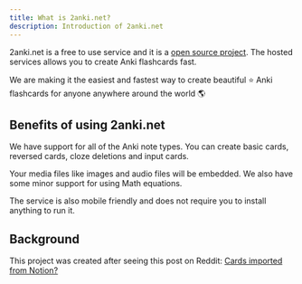 ```yaml
---
title: What is 2anki.net?
description: Introduction of 2anki.net
---
```


2anki.net is a free to use service and it is a [open source project](https://github.com/2anki). 
The hosted services allows you to create Anki flashcards fast.

We are making it the easiest and fastest way to create beautiful ⭐️ Anki flashcards for anyone anywhere around the world 🌎

## Benefits of using 2anki.net

We have support for all of the Anki note types. You can create basic cards, reversed cards, cloze deletions and input cards.

Your media files like images and audio files will be embedded. We also have some minor support for using Math equations.

The service is also mobile friendly and does not require you to install anything to run it.

## Background

This project was created after seeing this post on Reddit: [Cards imported from Notion?](https://www.reddit.com/r/Anki/comments/g29mzk/cards_imported_from_notion/)

